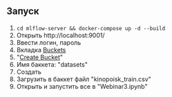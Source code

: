 ## Запуск

1. `cd mlflow-server && docker-compose up -d --build`
2. Открыть http://localhost:9001/
3. Ввести логин, пароль
4. Вкладка [Buckets](http://localhost:9001/buckets)
5. "[Create Bucket](http://localhost:9001/buckets/add-bucket)"
6. Имя баккета: "datasets"
7. Создать
8. Загрузить в баккет файл "kinopoisk_train.csv"
9. Открыть и запустить все в "Webinar3.ipynb"
